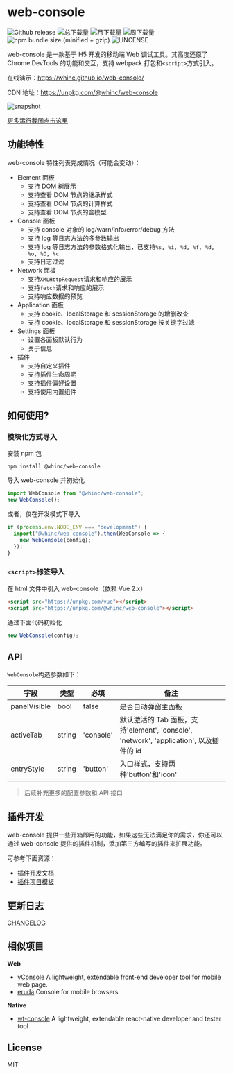 # web-console

![Github release](https://img.shields.io/npm/v/@whinc/web-console.svg)
![总下载量](https://img.shields.io/npm/dt/@whinc/web-console.svg)
![月下载量](https://img.shields.io/npm/dm/@whinc/web-console.svg)
![周下载量](https://img.shields.io/npm/dw/@whinc/web-console.svg)
![npm bundle size (minified + gzip)](https://img.shields.io/bundlephobia/minzip/@whinc/web-console.svg)
![LINCENSE](https://img.shields.io/github/license/mashape/apistatus.svg)

web-console 是一款基于 H5 开发的移动端 Web 调试工具。其高度还原了 Chrome DevTools 的功能和交互，支持 webpack 打包和`<script>`方式引入。

在线演示：<https://whinc.github.io/web-console/>

CDN 地址：<https://unpkg.com/@whinc/web-console>

![snapshot](./docs/snapshot.png)

[更多运行截图点击这里](https://github.com/whinc/web-console/blob/master/docs/snapshot.md)

## 功能特性

web-console 特性列表完成情况（可能会变动）：

- Element 面板
  - 支持 DOM 树展示
  - 支持查看 DOM 节点的继承样式
  - 支持查看 DOM 节点的计算样式
  - 支持查看 DOM 节点的盒模型
- Console 面板
  - 支持 console 对象的 log/warn/info/error/debug 方法
  - 支持 log 等日志方法的多参数输出
  - 支持 log 等日志方法的参数格式化输出，已支持`%s, %i, %d, %f, %d, %o, %O, %c`
  - 支持日志过滤
- Network 面板
  - 支持`XMLHttpRequest`请求和响应的展示
  - 支持`fetch`请求和响应的展示
  - 支持响应数据的预览
- Application 面板
  - 支持 cookie、localStorage 和 sessionStorage 的增删改查
  - 支持 cookie、localStorage 和 sessionStorage 按关键字过滤
- Settings 面板
  - 设置各面板默认行为
  - 关于信息
- 插件
  - 支持自定义插件
  - 支持插件生命周期
  - 支持插件偏好设置
  - 支持使用内置组件

## 如何使用?

### 模块化方式导入

安装 npm 包

```
npm install @whinc/web-console
```

导入 web-console 并初始化

```js
import WebConsole from "@whinc/web-console";
new WebConsole();
```

或者，仅在开发模式下导入

```js
if (process.env.NODE_ENV === "development") {
  import("@whinc/web-console").then(WebConsole => {
    new WebConsole(config);
  });
}
```

### `<script>`标签导入

在 html 文件中引入 web-console（依赖 Vue 2.x）

```html
<script src="https://unpkg.com/vue"></script>
<script src="https://unpkg.com/@whinc/web-console"></script>
```

通过下面代码初始化

```js
new WebConsole(config);
```

## API

`WebConsole`构造参数如下：

| 字段 | 类型 | 必填 | 备注 |
| --------- | ------------ | ----- | ------------------------------------ |
| panelVisible | bool | false | 是否自动弹窗主面板 |
| activeTab | string | 'console' | 默认激活的 Tab 面板，支持'element', 'console', 'network', 'application', 以及插件的 id |
| entryStyle | string | 'button' | 入口样式，支持两种'button'和'icon' |

> 后续补充更多的配置参数和 API 接口

## 插件开发

web-console 提供一些开箱即用的功能，如果这些无法满足你的需求，你还可以通过 web-console 提供的插件机制，添加第三方编写的插件来扩展功能。

可参考下面资源：

- [插件开发文档](./docs/plugin.md)
- [插件项目模板](https://github.com/whinc/web-console-plugin)

## 更新日志

[CHANGELOG](CHANGELOG.md)

## 相似项目

**Web**
- [vConsole](https://github.com/Tencent/vConsole) A lightweight, extendable front-end developer tool for mobile web page.
- [eruda](https://github.com/liriliri/eruda) Console for mobile browsers

**Native**
- [wt-console](https://github.com/WeBankFinTech/wt-console) A lightweight, extendable react-native developer and tester tool

## License

MIT
